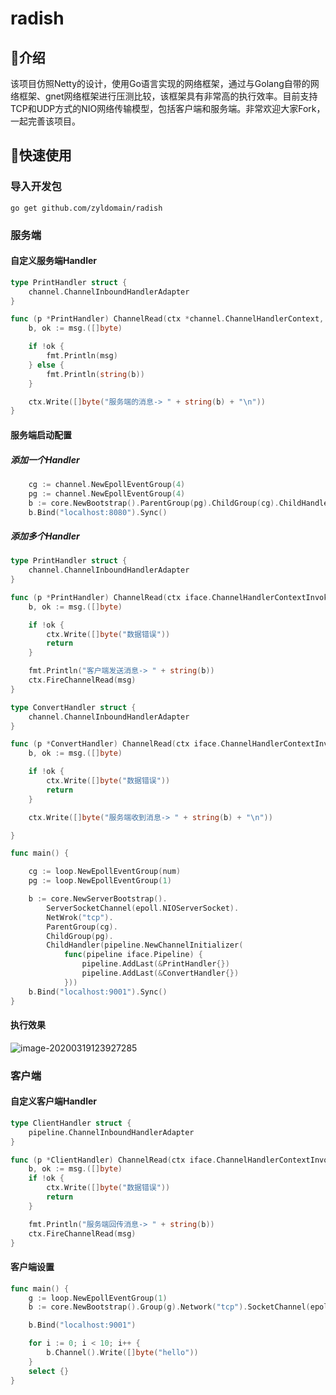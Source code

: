 # radish

## 📖介绍

该项目仿照Netty的设计，使用Go语言实现的网络框架，通过与Golang自带的网络框架、gnet网络框架进行压测比较，该框架具有非常高的执行效率。目前支持TCP和UDP方式的NIO网络传输模型，包括客户端和服务端。非常欢迎大家Fork，一起完善该项目。

## 🎉快速使用

### 导入开发包

```shell
go get github.com/zyldomain/radish
```

### 服务端

#### 自定义服务端Handler

```go
type PrintHandler struct {
	channel.ChannelInboundHandlerAdapter
}

func (p *PrintHandler) ChannelRead(ctx *channel.ChannelHandlerContext, msg interface{}) {
	b, ok := msg.([]byte)

	if !ok {
		fmt.Println(msg)
	} else {
		fmt.Println(string(b))
	}

	ctx.Write([]byte("服务端的消息-> " + string(b) + "\n"))
}
```



#### 服务端启动配置

##### 添加一个Handler

```go
	cg := channel.NewEpollEventGroup(4)
	pg := channel.NewEpollEventGroup(4)
	b := core.NewBootstrap().ParentGroup(pg).ChildGroup(cg).ChildHandler(&PrintHandler{})
	b.Bind("localhost:8080").Sync()
```

##### 添加多个Handler

```go
type PrintHandler struct {
	channel.ChannelInboundHandlerAdapter
}

func (p *PrintHandler) ChannelRead(ctx iface.ChannelHandlerContextInvoker, msg interface{}) {
	b, ok := msg.([]byte)

	if !ok {
		ctx.Write([]byte("数据错误"))
		return
	}

	fmt.Println("客户端发送消息-> " + string(b))
	ctx.FireChannelRead(msg)
}

type ConvertHandler struct {
	channel.ChannelInboundHandlerAdapter
}

func (p *ConvertHandler) ChannelRead(ctx iface.ChannelHandlerContextInvoker, msg interface{}) {
	b, ok := msg.([]byte)

	if !ok {
		ctx.Write([]byte("数据错误"))
		return
	}

	ctx.Write([]byte("服务端收到消息-> " + string(b) + "\n"))

}

func main() {

	cg := loop.NewEpollEventGroup(num)
	pg := loop.NewEpollEventGroup(1)

	b := core.NewServerBootstrap().
		ServerSocketChannel(epoll.NIOServerSocket).
		NetWrok("tcp").
		ParentGroup(cg).
		ChildGroup(pg).
		ChildHandler(pipeline.NewChannelInitializer(
			func(pipeline iface.Pipeline) {
				pipeline.AddLast(&PrintHandler{})
				pipeline.AddLast(&ConvertHandler{})
			}))
	b.Bind("localhost:9001").Sync()
}

```



#### 执行效果

![image-20200319123927285](https://github.com/zyldomain/radish/blob/master/image-20200319123927285.png)



### 客户端

#### 自定义客户端Handler

```go
type ClientHandler struct {
	pipeline.ChannelInboundHandlerAdapter
}

func (p *ClientHandler) ChannelRead(ctx iface.ChannelHandlerContextInvoker, msg interface{}) {
	b, ok := msg.([]byte)
	if !ok {
		ctx.Write([]byte("数据错误"))
		return
	}

	fmt.Println("服务端回传消息-> " + string(b))
	ctx.FireChannelRead(msg)
}
```

#### 客户端设置

```go
func main() {
	g := loop.NewEpollEventGroup(1)
	b := core.NewBootstrap().Group(g).Network("tcp").SocketChannel(epoll.NIOSocket).Handler(&ClientHandler{})

	b.Bind("localhost:9001")

	for i := 0; i < 10; i++ {
		b.Channel().Write([]byte("hello"))
	}
	select {}
}
```

